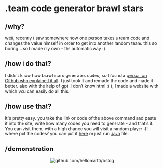 # .team code generator brawl stars

## /why?
well, recently I saw somewhere how one person takes a team code and changes the value himself in order to get into another random team. this so boring... so I made my own - the automatic way :)

## /how i do that?
I didn’t know how brawl stars generates codes, so I found a [person on Github who explained it all](https://github.com/Gabriel55ita/BrawlDocs). I just took it and remade the code and made it better. also with the help of gpt (I don’t know html :( ), I made a website with which you can easily do all this.

## /how use that?
it's pretty easy. you take the link or code of the above command and paste it into the site, write how many codes you need to generate - and that’s it. You can visit them, with a high chance you will visit a random player :)! where put the codes? you can put it [here](https://hellomartti.github.io/bstcg/) or just run [.java](https://github.com/hellomartti/bstcg/blob/main/tcg.java) file.

## /demonstration
<p align="center"><img src="https://raw.githubusercontent.com/hellomartti/bstcg/refs/heads/main/preview.gif" alt="github.com/hellomartti/bstcg"></p>
